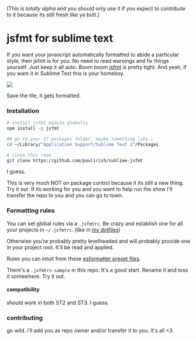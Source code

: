 (This is *totally alpha* and you should only use it if you expect to contribute to it because its still fresh like ya butt.)

# jsfmt for sublime text

If you want your javascript automatically formatted to abide a particular style, then jsfmt is for you.  No need to read warnings and fix things yourself. Just keep it all auto. Boom boom [jsfmt](https://github.com/rdio/jsfmt) is pretty tight. And yeah, if you want it in Sublime Text this is your homeboy.

![](http://i.imgur.com/zkBvQ6X.gif)

Save the file, it gets formatted.

### Installation

```bash
# install jsfmt module globally
npm install -g jsfmt

## go to your ST packages folder. maybe something like …
cd ~/Library/"Application Support/Sublime Text 2"/Packages

# clone this repo
git clone https://github.com/paulirish/sublime-jsfmt
```
I guess. 

This is very much NOT on package control because it its still a new thing. Try it out. If its working for you and you want to help run the show I'll transfer the repo to you and you can go to town. 

### Formatting rules

You can set global rules via a `.jsfmtrc`. Be crazy and establish one for all your projects in `~/.jsfmtrc`. (like in [my dotfiles](https://github.com/paulirish/dotfiles/blob/master/.jsfmtrc))

Otherwise you're probably pretty levelheaded and will probably provide one in your project root. It'll be read and applied.

Rules you can intuit from these [esformatter preset files](https://github.com/millermedeiros/esformatter/tree/master/lib/preset).

There's a `.jsfmtrc-sample` in this repo. It's a good start. Rename it and toss it somewhere. Try it out. 

#### compatibility 

should work in both ST2 and ST3. I guess. 


### contributing

go wild. i'll add you as repo owner and/or transfer it to you. it's all <3


